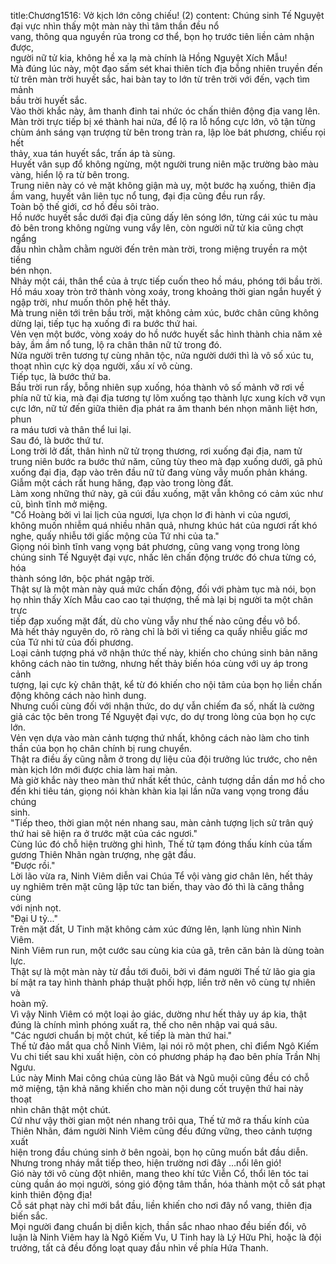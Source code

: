 title:Chương1516: Vở kịch lớn công chiếu! (2)
content:
Chúng sinh Tế Nguyệt đại vực nhìn thấy một màn này thì tâm thần đều nổ<br>vang, thông qua nguyền rủa trong cơ thể, bọn họ trước tiên liền cảm nhận được,<br>người nữ tử kia, không hề xa lạ mà chính là Hồng Nguyệt Xích Mẫu!<br>Mà đúng lúc này, một đạo sấm sét khai thiên tích địa bỗng nhiên truyền đến<br>từ trên màn trời huyết sắc, hai bàn tay to lớn từ trên trời với đến, vạch tìm mảnh<br>bầu trời huyết sắc.<br>Vào thời khắc này, âm thanh đinh tai nhức óc chấn thiên động địa vang lên.<br>Màn trời trực tiếp bị xé thành hai nửa, để lộ ra lỗ hổng cực lớn, vô tận từng<br>chùm ánh sáng vạn trượng từ bên trong tràn ra, lập lòe bát phương, chiếu rọi hết<br>thảy, xua tán huyết sắc, trấn áp tà sùng.<br>Huyết vân sụp đổ không ngừng, một người trung niên mặc trường bào màu<br>vàng, hiển lộ ra từ bên trong.<br>Trung niên này có vẻ mặt không giận mà uy, một bước hạ xuống, thiên địa<br>ầm vang, huyết vân liên tục nổ tung, đại địa cũng đều run rẩy.<br>Toàn bộ thế giới, cơ hồ đều sôi trào.<br>Hồ nước huyết sắc dưới đại địa cũng dấy lên sóng lớn, từng cái xúc tu màu<br>đỏ bên trong không ngừng vung vẩy lên, còn người nữ tử kia cũng chợt ngẩng<br>đầu nhìn chằm chằm người đến trên màn trời, trong miệng truyền ra một tiếng<br>bén nhọn.<br>Nhảy một cái, thân thể của ả trực tiếp cuốn theo hồ máu, phóng tới bầu trời.<br>Hồ máu xoay tròn trở thành vòng xoáy, trong khoảng thời gian ngắn huyết ý<br>ngập trời, như muốn thôn phệ hết thảy.<br>Mà trung niên tới trên bầu trời, mặt không cảm xúc, bước chân cũng không<br>dừng lại, tiếp tục hạ xuống đi ra bước thứ hai.<br>Vẻn vẹn một bước, vòng xoáy do hồ nước huyết sắc hình thành chia năm xẻ<br>bảy, ầm ầm nổ tung, lộ ra chân thân nữ tử trong đó.<br>Nửa người trên tương tự cùng nhân tộc, nửa người dưới thì là vô số xúc tu,<br>thoạt nhìn cực kỳ dọa người, xấu xí vô cùng.<br>Tiếp tục, là bước thứ ba.<br>Bầu trời run rẩy, bỗng nhiên sụp xuống, hóa thành vô số mảnh vỡ rơi về<br>phía nữ tử kia, mà đại địa tương tự lõm xuống tạo thành lực xung kích vỡ vụn<br>cực lớn, nữ tử đến giữa thiên địa phát ra âm thanh bén nhọn mãnh liệt hơn, phun<br>ra máu tươi và thân thể lui lại.<br>Sau đó, là bước thứ tư.<br>Long trời lở đất, thân hình nữ tử trọng thương, rơi xuống đại địa, nam tử<br>trung niên bước ra bước thứ năm, cũng tùy theo mà đạp xuống dưới, gã phủ<br>xuống đại địa, đạp vào trên đầu nữ tử đang vùng vẫy muốn phản kháng.<br>Giẫm một cách rất hung hăng, đạp vào trong lòng đất.<br>Làm xong những thứ này, gã cúi đầu xuống, mặt vẫn không có cảm xúc như<br>cũ, bình tĩnh mở miệng.<br>"Cổ Hoàng bởi vì lai lịch của ngươi, lựa chọn lơ đi hành vi của ngươi,<br>không muốn nhiễm quá nhiều nhân quả, nhưng khúc hát của ngươi rất khó<br>nghe, quấy nhiễu tới giấc mộng của Tứ nhi của ta."<br>Giọng nói bình tĩnh vang vọng bát phương, cũng vang vọng trong lòng<br>chúng sinh Tế Nguyệt đại vực, nhấc lên chấn động trước đó chưa từng có, hóa<br>thành sóng lớn, bộc phát ngập trời.<br>Thật sự là một màn này quá mức chấn động, đối với phàm tục mà nói, bọn<br>họ nhìn thấy Xích Mẫu cao cao tại thượng, thế mà lại bị người ta một chân trực<br>tiếp đạp xuống mặt đất, dù cho vùng vẫy như thế nào cũng đều vô bổ.<br>Mà hết thảy nguyên do, rõ ràng chỉ là bởi vì tiếng ca quấy nhiễu giấc mơ<br>của Tứ nhi tử của đối phương.<br>Loại cảnh tượng phá vỡ nhận thức thế này, khiến cho chúng sinh bản năng<br>không cách nào tin tưởng, nhưng hết thảy biến hóa cùng với uy áp trong cảnh<br>tượng, lại cực kỳ chân thật, kể từ đó khiến cho nội tâm của bọn họ liền chấn<br>động không cách nào hình dung.<br>Nhưng cuối cùng đối với nhận thức, do dự vẫn chiếm đa số, nhất là cường<br>giả các tộc bên trong Tế Nguyệt đại vực, do dự trong lòng của bọn họ cực lớn.<br>Vẻn vẹn dựa vào màn cảnh tượng thứ nhất, không cách nào làm cho tinh<br>thần của bọn họ chân chính bị rung chuyển.<br>Thật ra điều ấy cũng nằm ở trong dự liệu của đội trưởng lúc trước, cho nên<br>màn kịch lớn mới được chia làm hai màn.<br>Mà giờ khắc này theo màn thứ nhất kết thúc, cảnh tượng dần dần mơ hồ cho<br>đến khi tiêu tán, giọng nói khàn khàn kia lại lần nữa vang vọng trong đầu chúng<br>sinh.<br>"Tiếp theo, thời gian một nén nhang sau, màn cảnh tượng lịch sử trân quý<br>thứ hai sẽ hiện ra ở trước mặt của các ngươi."<br>Cùng lúc đó chỗ hiện trường ghi hình, Thế tử tạm đóng thấu kính của tấm<br>gương Thiên Nhãn ngàn trượng, nhẹ gật đầu.<br>"Được rồi."<br>Lời lão vừa ra, Ninh Viêm diễn vai Chúa Tể vội vàng giơ chân lên, hết thảy<br>uy nghiêm trên mặt cũng lập tức tan biến, thay vào đó thì là căng thẳng cùng<br>với nịnh nọt.<br>"Đại U tỷ..."<br>Trên mặt đất, U Tinh mặt không cảm xúc đứng lên, lạnh lùng nhìn Ninh<br>Viêm.<br>Ninh Viêm run run, một cước sau cùng kia của gã, trên căn bản là dùng toàn<br>lực.<br>Thật sự là một màn này từ đầu tới đuôi, bởi vì đám người Thế tử lão gia gia<br>bí mật ra tay hình thành pháp thuật phối hợp, liền trở nên vô cùng tự nhiên và<br>hoàn mỹ.<br>Vì vậy Ninh Viêm có một loại ảo giác, dường như hết thảy uy áp kia, thật<br>đúng là chính mình phóng xuất ra, thế cho nên nhập vai quá sâu.<br>"Các ngươi chuẩn bị một chút, kế tiếp là màn thứ hai."<br>Thế tử đảo mắt qua chỗ Ninh Viêm, lại nói rõ một phen, chỉ điểm Ngô Kiếm<br>Vu chi tiết sau khi xuất hiện, còn có phương pháp hạ đao bên phía Trần Nhị<br>Ngưu.<br>Lúc này Minh Mai công chúa cùng lão Bát và Ngũ muội cũng đều có chỗ<br>mở miệng, tận khả năng khiến cho màn nội dung cốt truyện thứ hai này thoạt<br>nhìn chân thật một chút.<br>Cứ như vậy thời gian một nén nhang trôi qua, Thế tử mở ra thấu kính của<br>Thiên Nhãn, đám người Ninh Viêm cũng đều đứng vững, theo cảnh tượng xuất<br>hiện trong đầu chúng sinh ở bên ngoài, bọn họ cũng muốn bắt đầu diễn.<br>Nhưng trong nháy mắt tiếp theo, hiện trường nơi đây …nổi lên gió!<br>Gió này tới vô cùng đột nhiên, mang theo khí tức Viễn Cổ, thổi lên tóc tai<br>cùng quần áo mọi người, sóng gió động tâm thần, hóa thành một cỗ sát phạt<br>kinh thiên động địa!<br>Cỗ sát phạt này chỉ mới bắt đầu, liền khiến cho nơi đây nổ vang, thiên địa<br>biến sắc.<br>Mọi người đang chuẩn bị diễn kịch, thần sắc nhao nhao đều biến đổi, vô<br>luận là Ninh Viêm hay là Ngô Kiếm Vu, U Tinh hay là Lý Hữu Phỉ, hoặc là đội<br>trưởng, tất cả đều đồng loạt quay đầu nhìn về phía Hứa Thanh.